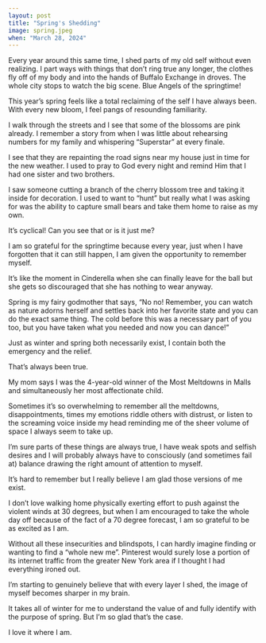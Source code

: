 ```yaml
---
layout: post
title: "Spring's Shedding"
image: spring.jpeg
when: "March 28, 2024"
---
```


Every year around this same time, I shed parts of my old self without even realizing. I part ways with things that don’t ring true any longer, the clothes fly off of my body and into the hands of Buffalo Exchange in droves. The whole city stops to watch the big scene. Blue Angels of the springtime!

This year’s spring feels like a total reclaiming of the self I have always been. With every new bloom, I feel pangs of resounding familiarity. 

I walk through the streets and I see that some of the blossoms are pink already. I remember a story from when I was little about rehearsing numbers for my family and whispering “Superstar” at every finale.

I see that they are repainting the road signs near my house just in time for the new weather. I used to pray to God every night and remind Him that I had one sister and two brothers.

I saw someone cutting a branch of the cherry blossom tree and taking it inside for decoration. I used to want to “hunt” but really what I was asking for was the ability to capture small bears and take them home to raise as my own.

It’s cyclical! Can you see that or is it just me?

I am so grateful for the springtime because every year, just when I have forgotten that it can still happen, I am given the opportunity to remember myself.

It’s like the moment in Cinderella when she can finally leave for the ball but she gets so discouraged that she has nothing to wear anyway. 

Spring is my fairy godmother that says, “No no! Remember, you can watch as nature adorns herself and settles back into her favorite state and you can do the exact same thing. The cold before this was a necessary part of you too, but you have taken what you needed and now you can dance!”

Just as winter and spring both necessarily exist, I contain both the emergency and the relief. 

That’s always been true. 

My mom says I was the 4-year-old winner of the Most Meltdowns in Malls and simultaneously her most affectionate child.

Sometimes it’s so overwhelming to remember all the meltdowns, disappointments, times my emotions riddle others with distrust, or listen to the screaming voice inside my head reminding me of the sheer volume of space I always seem to take up.

I’m sure parts of these things are always true, I have weak spots and selfish desires and I will probably always have to consciously (and sometimes fail at) balance drawing the right amount of attention to myself.

It’s hard to remember but I really believe I am glad those versions of me exist. 

I don’t love walking home physically exerting effort to push against the violent winds at 30 degrees, but when I am encouraged to take the whole day off because of the fact of a 70 degree forecast, I am so grateful to be as excited as I am.

Without all these insecurities and blindspots, I can hardly imagine finding or wanting to find a “whole new me”. Pinterest would surely lose a portion of its internet traffic from the greater New York area if I thought I had everything ironed out.

I’m starting to genuinely believe that with every layer I shed, the image of myself becomes sharper in my brain.

It takes all of winter for me to understand the value of and fully identify with the purpose of spring. But I’m so glad that’s the case.

I love it where I am.
